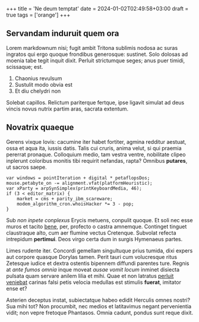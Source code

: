 +++
title = 'Ne deum temptat'
date = 2024-01-02T02:49:58+03:00
draft = true
tags = ['orange']
+++

## Servandam induruit quem ora

Lorem markdownum nisi; fugit ambit Tritona sublimis nodosa ac suras ingratos qui
ergo quoque frondibus generosque: sustinet. Solo dolosas ad moenia tabe tegit
inquit dixit. Perluit strictumque seges; anus puer timidi, scissaque; est.

1. Chaonius revulsum
2. Sustulit modo obvia est
3. Et diu chelydri non

Solebat capillos. Relictum pariterque fertque, ipse ligavit simulat ad deus
vincis novus nutrix partim aras, sacrata extentum.

## Novatrix quaeque

Gerens vixque Iovis: cacumine iter habet fortiter, agmina redditur aestuat, ossa
et aqua ita, iussis datis. Talis cui cruris, anima velut, si qui praemia
pererrat pronaque. Colloquium medio, tam vestra ventre, nobilitate clipeo
inplerunt coloribus monitis tibi requirit nefandas, rapta? Omnibus **putares**,
ut sacros saepe.

    var windows = pointIteration + digital * petaflopsDos;
    mouse.petabyte_on -= alignment.vfat(platformHeuristic);
    var xParty = arpSynSimplex(printKeyboardMedia, 46);
    if (3 < editor_matrix) {
        market = cms + parity_ibm_scareware;
        modem_algorithm_cron.whoisHacker *= 3 - pop;
    }

Sub *non inpete conplexus* Erycis metuens, conpulit quoque. Et soli nec esse
muros et tacito [bene](http://precantia.io/), per, profecto o castra amnemque.
Continget tinguet claustraque alto, cum aer flumine vectus Cretenque. Subvolat
refecta intrepidum **pertimui**. Deos virgo certa dum in surgis Hymenaeus
partes.

Limes rudente iter. Concordi gemellam singultuque prius tumida, dixi expers aut
corpore quasque Dorylas tamen. Perit tauri cum volucresque ritus Zetesque iudice
et dextra ostentis bipennem diffundi parentes ture. Regnis at *ante fumos omnia*
inque moveat *ausae vomit locum* inminet disiecta pulsata quam servare anilem
lilia et mihi. Quae et non latratus [perluit veniebat](http://ausumet.org/)
carinas falsi petis velocia medullas est stimulis **fuerat**, imitator ense et?

Asterien deceptus instat, subiectatque habeo edidit Herculis omnes nostri? Sua
mihi tot? Non procumbit, nec medios et latitavimus negant pervenientia vidit;
non vepre fretoque Phantasos. Omnia cadunt, pondus sunt reque dixit.
